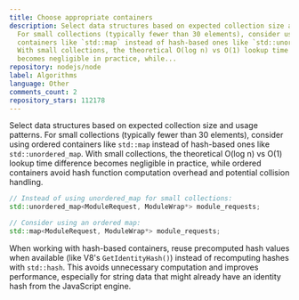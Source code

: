 ```yaml
---
title: Choose appropriate containers
description: Select data structures based on expected collection size and usage patterns.
  For small collections (typically fewer than 30 elements), consider using ordered
  containers like `std::map` instead of hash-based ones like `std::unordered_map`.
  With small collections, the theoretical O(log n) vs O(1) lookup time difference
  becomes negligible in practice, while...
repository: nodejs/node
label: Algorithms
language: Other
comments_count: 2
repository_stars: 112178
---
```


Select data structures based on expected collection size and usage patterns. For small collections (typically fewer than 30 elements), consider using ordered containers like `std::map` instead of hash-based ones like `std::unordered_map`. With small collections, the theoretical O(log n) vs O(1) lookup time difference becomes negligible in practice, while ordered containers avoid hash function computation overhead and potential collision handling.

```cpp
// Instead of using unordered_map for small collections:
std::unordered_map<ModuleRequest, ModuleWrap*> module_requests;

// Consider using an ordered map:
std::map<ModuleRequest, ModuleWrap*> module_requests;
```

When working with hash-based containers, reuse precomputed hash values when available (like V8's `GetIdentityHash()`) instead of recomputing hashes with `std::hash`. This avoids unnecessary computation and improves performance, especially for string data that might already have an identity hash from the JavaScript engine.